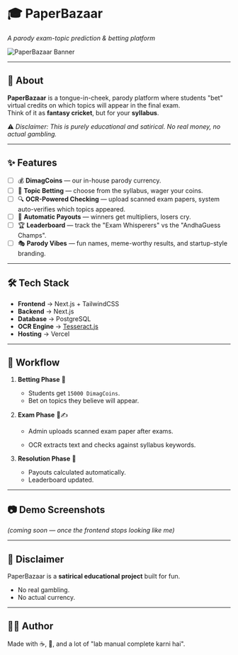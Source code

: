# 🎓 PaperBazaar  
*A parody exam-topic prediction & betting platform*  

![PaperBazaar Banner](https://github.com/user-attachments/assets/a240eeb3-12a7-4cb5-aaff-e6f338fa6ea8)



---

## 📖 About  

**PaperBazaar** is a tongue-in-cheek, parody platform where students "bet" virtual credits on which topics will appear in the final exam.  
Think of it as **fantasy cricket**, but for your **syllabus**.  

⚠️ *Disclaimer: This is purely educational and satirical. No real money, no actual gambling.*  

---

## ✨ Features  

- [ ] 💰 **DimagCoins** — our in-house parody currency.  
- [ ] 📜 **Topic Betting** — choose from the syllabus, wager your coins.  
- [ ] 🔍 **OCR-Powered Checking** — upload scanned exam papers, system auto-verifies which topics appeared.  
- [ ] 💸 **Automatic Payouts** — winners get multipliers, losers cry.  
- [ ] 🏆 **Leaderboard** — track the "Exam Whisperers" vs the "AndhaGuess Champs".  
- [ ] 🎭 **Parody Vibes** — fun names, meme-worthy results, and startup-style branding.  

---

## 🛠️ Tech Stack  

- **Frontend** → Next.js + TailwindCSS  
- **Backend** → Next.js 
- **Database** → PostgreSQL  
- **OCR Engine** → [Tesseract.js](https://tesseract.projectnaptha.com/)  
- **Hosting** → Vercel

---

## 🔮 Workflow  

1. **Betting Phase** 🎲  
   - Students get `15000 DimagCoins`.  
   - Bet on topics they believe will appear.  

2. **Exam Phase** 📄✍️  
   - Admin uploads scanned exam paper after exams.

   - OCR extracts text and checks against syllabus keywords.  

3. **Resolution Phase** 🎉  
   - Payouts calculated automatically.  
   - Leaderboard updated.  

---

## 📷 Demo Screenshots  

*(coming soon — once the frontend stops looking like me)*  

---

## 🚨 Disclaimer  

PaperBazaar is a **satirical educational project** built for fun.  
- No real gambling.  
- No actual currency.  

---

## 👨‍💻 Author  

Made with ☕, 🤯, and a lot of "lab manual complete karni hai".  


